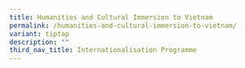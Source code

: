 ```yaml
---
title: Humanities and Cultural Immersion to Vietnam
permalink: /humanities-and-cultural-immersion-to-vietnam/
variant: tiptap
description: ""
third_nav_title: Internationalisation Programme
---
```

<p></p>